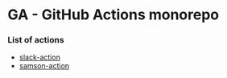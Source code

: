# GA - GitHub Actions monorepo
### List of actions
- [slack-action](https://github.com/zendesk/ga/tree/master/samson-action)
- [samson-action](https://github.com/zendesk/ga/tree/master/slack-action)
